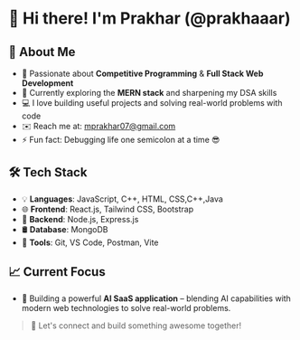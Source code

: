 # 👋 Hi there! I'm Prakhar (@prakhaaar)

## 🚀 About Me
- 🎯 Passionate about **Competitive Programming** & **Full Stack Web Development**
- 🌱 Currently exploring the **MERN stack** and sharpening my DSA skills
- 💻 I love building useful projects and solving real-world problems with code
- ✉️ Reach me at: [mprakhar07@gmail.com](mailto:mprakhar07@gmail.com)
- ⚡ Fun fact: Debugging life one semicolon at a time 😎

## 🛠️ Tech Stack
- 💡 **Languages**: JavaScript, C++, HTML, CSS,C++,Java
- 🌐 **Frontend**: React.js, Tailwind CSS, Bootstrap
- 🧩 **Backend**: Node.js, Express.js
- 🛢️ **Database**: MongoDB
- 🧰 **Tools**: Git, VS Code, Postman, Vite

## 📈 Current Focus
- 🤖 Building a powerful **AI SaaS application** – blending AI capabilities with modern web technologies to solve real-world problems.

> 🔗 Let's connect and build something awesome together!

